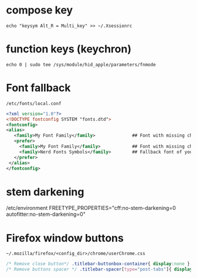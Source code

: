 # compose key
`echo "keysym Alt_R = Multi_key" >> ~/.Xsessionrc`

# function keys (keychron)
`echo 0 | sudo tee /sys/module/hid_apple/parameters/fnmode`

# Font fallback
`/etc/fonts/local.conf`
```xml
<?xml version="1.0"?>
<!DOCTYPE fontconfig SYSTEM "fonts.dtd">
<fontconfig>
<alias>
   <family>My Font Family</family>              ## Font with missing characters
   <prefer>
     <family>My Font Family</family>            ## Font with missing characters
     <family>Nerd Fonts Symbols</family>        ## Fallback font of your choice
   </prefer>
 </alias>
</fontconfig>
```

# stem darkening

/etc/environment
FREETYPE_PROPERTIES="cff:no-stem-darkening=0 autofitter:no-stem-darkening=0"

# Firefox window buttons
`~/.mozilla/firefox/<config_dir>/chrome/userChrome.css`
```css
/* Remove close button*/ .titlebar-buttonbox-container{ display:none } 
/* Remove buttons spacer */ .titlebar-spacer[type="post-tabs"]{ display:none }
```

